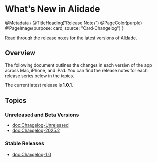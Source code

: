 # What's New in Alidade

@Metadata {
    @TitleHeading("Release Notes")
    @PageColor(purple)
    @PageImage(purpose: card, source: "Card-Changelog")
}

Read through the release notes for the latest versions of Alidade.

## Overview

The following document outlines the changes in each version of the app
across Mac, iPhone, and iPad. You can find the release notes for each
release series below in the topics.

The current latest release is **1.0.1**.


## Topics

### Unreleased and Beta Versions

- <doc:Changelog-Unreleased>
- <doc:Changelog-2025.2>

### Stable Releases

- <doc:Changelog-1.0>

